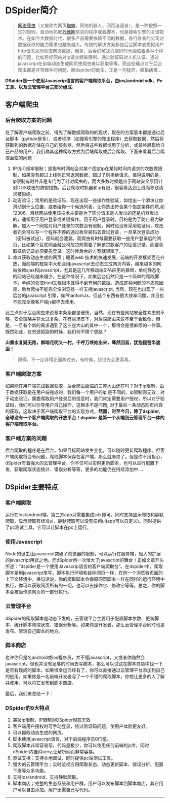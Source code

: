 

# DSpider简介

> [网络爬虫](http://baike.baidu.com/view/284853.htm)（又被称为网页[蜘蛛](http://baike.baidu.com/subview/8483/5395928.htm)，网络机器人，网页追逐者），是一种按照一定的规则，自动地抓取[万维网](http://baike.baidu.com/view/7833.htm)信息的程序或者脚本，也是搜索引擎的关键技术。在如今大数据时代，很多产品需要依赖不同的数据，各行各业的公司对数据获取的能力需求也越来越大。传统的解决方案都是后台脚本去模拟用户http请求从而获取网页数据，但是，后台的解决方案同时也面临着各种个样的问题，比如目标网站对ip请求频率限制、通过验证码对人机认证、通过javascript在前端动态生成网页使爬虫难以获取等等，而这些痛点对于后台爬虫都是非常棘手的问题，而dspider的诞生，正是一剂猛药，直指病根...

**DSpider是一个使用Javascrip语言的客户端爬取平台，由ios/android sdk、Pc工具、以及云管理平台三部分组成**。

## 客户端爬虫

### 后台爬取方案的问题

在了解客户端爬取之前，得先了解数据爬取的的现状，现在的方案基本都是通过后台脚本（python居多），或者程序（如搜索引擎的爬虫程序）去获取数据，然后将获取到的数据存储在自己的服务器，然后将这些数据或用于分析，或最终展现给自己产品的用户，我们称其这种爬取方式为后端爬取或后台爬取。下面来看看后台爬取面临的问题：

1. IP访问频率限制；是指有时网站会对某个固定ip在某段时间内请求的次数做限制，如果没有超过上线则正常返回数据，超过了则拒绝请求。值得说明的是，ip限制有时并非是专门为了针对爬虫的，而大多数时候是出于网站安全原因针对DOS攻击的防御措施。后台爬取时机器和ip有限，很容易达到上线而导致请求被拒绝。
2. 动态验证；常用的是验证码，现在出现一些操作性验证，如给出一个滑块让你滑动到什么位置，或者给你一个候选列表，让你选出符合某个指定条件的项,如12306。目标网站使用该技术主要是为了区分请求是人发出的还是机器发出的，通常用于用户登录或关键操作。用于用户登录时，目的是为了防止暴力破解，加入一个网站对用户登录的次数没有限制，同时也没有采用验证码，攻击者完全可以写一个程序不停的通过枚举密码去尝试登录，一旦某次登录成功（密码被试出），密码就会泄漏。而爬虫有时候需要获取一些用户登录后的网页，比如某个互联网金融公司放贷前需要了解该贷款客户的征信记录，而要获取征信记录必须要先登录。这时候后台的方案就很难了。
3. 难以获取动态生成的网页；睡着web 技术的快速发展，前端的开发框架百花齐放，而前端的框架中大都会用javascript去动态生成网页内容，越来越多的网站依赖ajax和javascript，尤其是这几年移动端SPA应用的暴增，单纯静态化的网站已经越来越少，在这种情况下，如果后台仍然只是一个简单的爬取脚本，单纯的获取html文档根本就得不到有用的数据。造成这种问题的本质原因是，后台爬虫不能完全像浏览器一样支持javascript, 当然，现在也出现了一些后台的javascript 引擎，如PhantomJs，但这个东西有很大效率问题，并且也不能完全像客户端js那样去使用。

此三点对于后台爬虫来说基本条条都是硬伤，当然，现在有些网站安全性考虑的不够，安全策略并非太过复杂，在有些场景下，对后端爬虫来说不至于会致命，但是，一旦有个新的需求遇到了这三座大山的其中一个，那将会是很麻烦的一件事。既然如此，在穷途陌路的时候，我们何不换个思路？

**山重水复疑无路，柳暗花明又一村，千呼万唤始出来，蓦然回首，犹抱琵琶半遮面！**

> 障碍，不一定非得正面跨过去，有时候，绕过去会更容易。

### 客户端爬取方案

如果能在用户端完成数据获取，后台爬虫面临的三座大山还在吗？对于ip限制，由于数据获取是在用户端完成的，我们每一个用户的ip 是不同的，ip限制则无效；对于动态验证，需要爬取用户登录后的信息时，我们肯定需要用户授权，所以对于验证码，我们可以引导用户自己操作，这根本不是问题; 对于最后一条动态网页内容的获取，这取决于客户端爬取平台的实现方式，**然而，时至今日，除了dspider, 全球没有一个客户端爬取的开放平台！dspider 是第一个从端到云管理平台一体的客户端爬取平台。** 

### 客户端方案的问题

后台爬取的程序是在后台，如果目标网站发生变化，可以随时更新爬取程序。但客户端爬取将会有问题，爬取脚本保存在客户端，那么就麻烦了。但是你不用担心，dSpider有着强大的云管理平台，你不仅可以实时更新脚本，也可以进行配置下发，获取爬取状态统计、错误分析等等，更多的功能仍在持续添加中....

## DSpider主要特点

### 客户端爬取

运行在ios/android端，第三方app只需要集成sdk即可，同时支持显示爬取和静默爬取，显示爬取有标准ui，静默爬取可以没有任何ui(app可以自定义)。同时提供了pc测试工具，它可以让脚本在pc上运行。

### 使用Javascript

Node的诞生让javascript突破了浏览器的限制，可以运行在服务端，极大的扩展的javascript用武之地。而dSpider再一次增大了javascript的舞台！正如文章开头所述：“dspider是一个使用Javascrip语言的客户端爬取台”。在dspider中，爬取脚本是用javascript来写，脚本执行环境和目标网页一样，在同一个浏览器页面的上下文环境中。换句话说，你的爬取脚本会像原网页脚本一样在同样的运行环境中执行，你可以获取网页所有的一切，也可以去操作它、修改它等等。总之，你的脚本会被当作原网页的一部分执行。

### 云管理平台

dSpider的爬取脚本是动态下发的，云管理平台主要用于配置脚本参数、更新脚本、统计脚本爬取状态、错误分析等。如果你是开发者，那么云管理平台同时也是发布、管理自己脚本的地方。

### 脚本商店

也许你只是名android或ios程序员，并不懂javascript。又或者你随然会javascript，但也并没有足够的时间去写脚本，那么可以试试在脚本商店中找一下是否有现成的脚本，如果很幸运已经有了，你可以直接通过云管理平台添加到自己的应用。如果你是一名前端开发者写了一个不错的爬取脚本，你想让更多的人了解并使用，可以将它发布到脚本商店。

最后，我们来总结一下：

### DSpider的9大特点

1. 突破ip限制，IP限制对DSpider彻底无效
2. 客户端用户授权时可手动登录，绕过验证码问题，使用户体验更友好。
3. 可以抓取动态生成的网页。
4. 脚本使用javascript语言，对于前端程序员0门槛。
5. 爬取脚本非常容易写，代码量极少，你可以使用任何前端的js库，同时dSpider内置jQuery,让解析网页非常容易。
6. 测试支持；支持本地调试，同时提供pc端测试工具。
7. 强大的云管理平台；实时监视应用爬取状态、动态更新脚本、错误分析、配置下发等众多功能。
8. 支持ios/android，支持静默爬取。
9. 脚本商店；完整的生态系统和用户群，用户可以发布脚本到脚本商店，其它用户可以自由添加。用户无需自己写代码。

****













